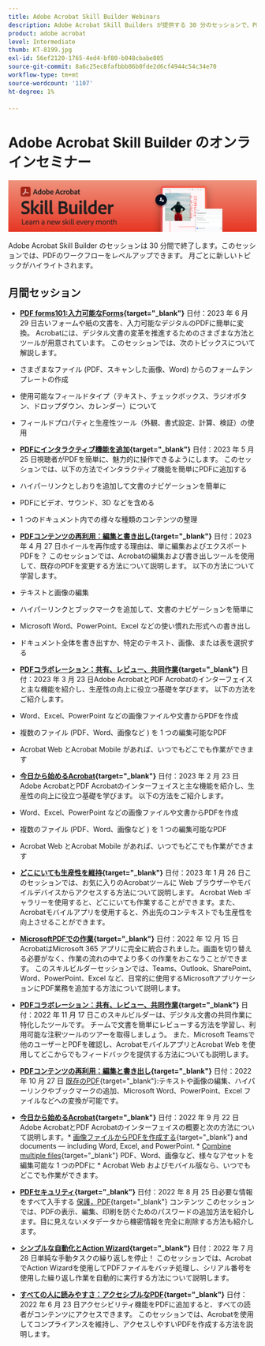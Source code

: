 ```yaml
---
title: Adobe Acrobat Skill Builder Webinars
description: Adobe Acrobat Skill Builders が提供する 30 分のセッションで、PDf のワークフローをレベルアップできます
product: adobe acrobat
level: Intermediate
thumb: KT-8199.jpg
exl-id: 56ef2120-1765-4ed4-bf80-b048cbabe805
source-git-commit: 8a6c25ec8fafbbb86b0fde2d6cf4944c54c34e70
workflow-type: tm+mt
source-wordcount: '1107'
ht-degree: 1%

---
```


# Adobe Acrobat Skill Builder のオンラインセミナー

![Acrobat Skill Builder の画像](../assets/sbacrobatwebinars.png)

Adobe Acrobat Skill Builder のセッションは 30 分間で終了します。このセッションでは、PDFのワークフローをレベルアップできます。 月ごとに新しいトピックがハイライトされます。

## 月間セッション

* **[PDF forms101:入力可能なForms](https://adobe-acrobat-skill-builder.joinus.adobeevents.com/attendease/networking/experience/795f4bc7-db42-4022-a624-8a53c51174c6/9d685d0f-4a5b-4236-a1ef-081d1403fb41){target="_blank"}**
日付：2023 年 6 月 29 日古いフォームや紙の文書を、入力可能なデジタルのPDFに簡単に変換。 Acrobatには、デジタル文書の変革を推進するためのさまざまな方法とツールが用意されています。 このセッションでは、次のトピックスについて解説します。

* さまざまなファイル (PDF、スキャンした画像、Word) からのフォームテンプレートの作成
* 使用可能なフィールドタイプ（テキスト、チェックボックス、ラジオボタン、ドロップダウン、カレンダー）について
* フィールドプロパティと生産性ツール（外観、書式設定、計算、検証）の使用

* **[PDFにインタラクティブ機能を追加](https://adobe-acrobat-skill-builder.joinus.adobeevents.com/attendease/networking/experience/4ff4d607-8c9f-47dd-ac4f-3b351a0a0fe3/2eb92255-d963-4ff7-b278-2a95a11db755){target="_blank"}**
日付：2023 年 5 月 25 日視聴者がPDFを簡単に、魅力的に操作できるようにします。 このセッションでは、以下の方法でインタラクティブ機能を簡単にPDFに追加する

* ハイパーリンクとしおりを追加して文書のナビゲーションを簡単に
* PDFにビデオ、サウンド、3D などを含める
* 1 つのドキュメント内での様々な種類のコンテンツの整理

* **[PDFコンテンツの再利用：編集と書き出し](https://adobe-acrobat-skill-builder.joinus.adobeevents.com/attendease/networking/experience/aac3b9af-7d54-4ea5-a6fa-61bc7acea87f/8d7341ee-ff0f-492a-b3fd-935bd11d4ed0){target="_blank"}**
日付：2023 年 4 月 27 日ホイールを再作成する理由は、単に編集およびエクスポートPDFを？ このセッションでは、Acrobatの編集および書き出しツールを使用して、既存のPDFを変更する方法について説明します。 以下の方法について学習します。

* テキストと画像の編集
* ハイパーリンクとブックマークを追加して、文書のナビゲーションを簡単に
* Microsoft Word、PowerPoint、Excel などの使い慣れた形式への書き出し
* ドキュメント全体を書き出すか、特定のテキスト、画像、または表を選択する

* **[PDFコラボレーション：共有、レビュー、共同作業](https://adobe-acrobat-skill-builder.joinus.adobeevents.com/attendease/networking/experience/0ef4709b-0a04-418e-a185-7efdd676c2dd/6a95bece-6f24-46f5-a17f-b408464281be){target="_blank"}**
日付：2023 年 3 月 23 日Adobe AcrobatとPDF Acrobatのインターフェイスと主な機能を紹介し、生産性の向上に役立つ基礎を学びます。 以下の方法をご紹介します。

* Word、Excel、PowerPoint などの画像ファイルや文書からPDFを作成
* 複数のファイル (PDF、Word、画像など ) を 1 つの編集可能なPDF
* Acrobat Web とAcrobat Mobile があれば、いつでもどこでも作業ができます

* **[今日から始めるAcrobat](https://adobe-acrobat-skill-builder.joinus.adobeevents.com/attendease/networking/experience/5d8acc24-47a1-4db8-b419-8587bfb12708/fe8ec392-f29a-4e25-b7a3-61f48eea45ab){target="_blank"}**
日付：2023 年 2 月 23 日Adobe AcrobatとPDF Acrobatのインターフェイスと主な機能を紹介し、生産性の向上に役立つ基礎を学びます。 以下の方法をご紹介します。

* Word、Excel、PowerPoint などの画像ファイルや文書からPDFを作成
* 複数のファイル (PDF、Word、画像など ) を 1 つの編集可能なPDF
* Acrobat Web とAcrobat Mobile があれば、いつでもどこでも作業ができます

* **[どこにいても生産性を維持](https://adobe-acrobat-skill-builder.joinus.adobeevents.com/attendease/networking/experience/9ab6c7a2-5ca2-4670-9a33-2ac11a1cb542/0b591876-aeae-45af-b41a-07a8326043f2){target="_blank"}**
日付：2023 年 1 月 26 日このセッションでは、お気に入りのAcrobatツールに Web ブラウザーやモバイルデバイスからアクセスする方法について説明します。 Acrobat Web ギャラリーを使用すると、どこにいても作業することができます。また、Acrobatモバイルアプリを使用すると、外出先のコンテキストでも生産性を向上させることができます。

* **[MicrosoftPDFでの作業](https://adobe-acrobat-skill-builder.joinus.adobeevents.com/attendease/networking/experience/f7e3961b-e322-4253-bfa4-ff1957a08d99/c1111644-e958-41bf-ad6e-dffafafa7fa0){target="_blank"}**
日付：2022 年 12 月 15 日AcrobatはMicrosoft 365 アプリに完全に統合されました。画面を切り替える必要がなく、作業の流れの中でより多くの作業をおこなうことができます。 このスキルビルダーセッションでは、Teams、Outlook、SharePoint、Word、PowerPoint、Excel など、日常的に使用するMicrosoftアプリケーションにPDF業務を追加する方法について説明します。

* **[PDFコラボレーション：共有、レビュー、共同作業](https://adobe-acrobat-skill-builder.joinus.adobeevents.com/attendease/networking/experience/d1eb8544-6268-4855-8500-2370b1e68045/0dd92858-0587-49f4-be60-8d48c140ef39){target="_blank"}**
日付：2022 年 11 月 17 日このスキルビルダーは、デジタル文書の共同作業に特化したツールです。 チームで文書を簡単にレビューする方法を学習し、利用可能な注釈ツールのツアーを取得しましょう。 また、Microsoft Teamsで他のユーザーとPDFを確認し、AcrobatモバイルアプリとAcrobat Web を使用してどこからでもフィードバックを提供する方法についても説明します。

* **[PDFコンテンツの再利用：編集と書き出し](https://adobe-acrobat-skill-builder.joinus.adobeevents.com/attendease/networking/experience/68a9bbf2-91ca-40f0-baa1-812dd0730e0b/48c2399c-7392-4d7d-ba51-f623dead313a){target="_blank"}**
日付：2022 年 10 月 27 日 [既存のPDF](https://www.adobe.com/acrobat/online/pdf-editor.html){target="_blank"}:テキストや画像の編集、ハイパーリンクやブックマークの追加、Microsoft Word、PowerPoint、Excel ファイルなどへの変換が可能です。

* **[今日から始めるAcrobat](https://adobe-acrobat-skill-builder.joinus.adobeevents.com/attendease/networking/experience/360c9159-3f6f-47ae-8320-d0ad391883e1/e54db15b-af50-40ff-a274-6e927a22c6e7){target="_blank"}**
日付：2022 年 9 月 22 日Adobe AcrobatとPDF Acrobatのインターフェイスの概要と次の方法について説明します。* [画像ファイルからPDFを作成する](https://www.adobe.com/jp/acrobat/online/convert-pdf.html){target="_blank"} and documents — including Word, Excel, and PowerPoint. * [Combine multiple files](https://www.adobe.com/jp/acrobat/online/merge-pdf.html){target="_blank"} PDF、Word、画像など、様々なアセットを編集可能な 1 つのPDFに * Acrobat Web およびモバイル版なら、いつでもどこでも作業ができます。

* **[PDFセキュリティ](https://adobe-acrobat-skill-builder.joinus.adobeevents.com/attendease/networking/experience/ad3778d2-f2c3-4966-98ed-8b1bb90e4b2b/180ad785-1b5b-4c80-80ab-1df345f082ff){target="_blank"}**
日付：2022 年 8 月 25 日必要な情報をすべて入手する [保護，PDF](https://www.adobe.com/acrobat/online/password-protect-pdf.html){target="_blank"} コンテンツ このセッションでは、PDFの表示、編集、印刷を防ぐためのパスワードの追加方法を紹介します。目に見えないメタデータから機密情報を完全に削除する方法も紹介します。

* **[シンプルな自動化とAction Wizard](https://adobe-acrobat-skill-builder.joinus.adobeevents.com/attendease/networking/experience/45ef14f7-e5e4-4fe0-ba26-905adac092a2/24bf421e-f489-47dc-a5a4-d8d70858348c){target="_blank"}**
日付：2022 年 7 月 28 日単純な手動タスクの繰り返しを停止！ このセッションでは、AcrobatでAction Wizardを使用してPDFファイルをバッチ処理し、シリアル番号を使用した繰り返し作業を自動的に実行する方法について説明します。

* **[すべての人に読みやすさ：アクセシブルなPDF](https://adobe-acrobat-skill-builder.joinus.adobeevents.com/attendease/networking/experience/18c111bd-9c63-4636-a4fd-8dc045a20423/8484f6c9-e2c9-4e1c-8d03-c2ca1d4db77c){target="_blank"}**
日付：2022 年 6 月 23 日アクセシビリティ機能をPDFに追加すると、すべての読者がコンテンツにアクセスできます。 このセッションでは、Acrobatを使用してコンプライアンスを維持し、アクセスしやすいPDFを作成する方法を説明します。